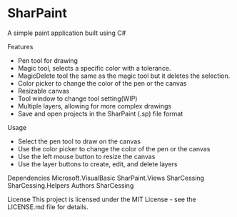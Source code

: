 # SharPaint
A simple paint application built using C#

Features
- Pen tool for drawing
- Magic tool, selects a specific color with a tolerance.
- MagicDelete tool the same as the magic tool but it deletes the selection.
- Color picker to change the color of the pen or the canvas
- Resizable canvas
- Tool window to change tool setting(WIP)
- Multiple layers, allowing for more complex drawings
- Save and open projects in the SharPaint (.sp) file format

Usage
- Select the pen tool to draw on the canvas
- Use the color picker to change the color of the pen or the canvas
- Use the left mouse button to resize the canvas
- Use the layer buttons to create, edit, and delete layers


Dependencies
Microsoft.VisualBasic
SharPaint.Views
SharCessing
SharCessing.Helpers
Authors
SharCessing

License
This project is licensed under the MIT License - see the LICENSE.md file for details.
